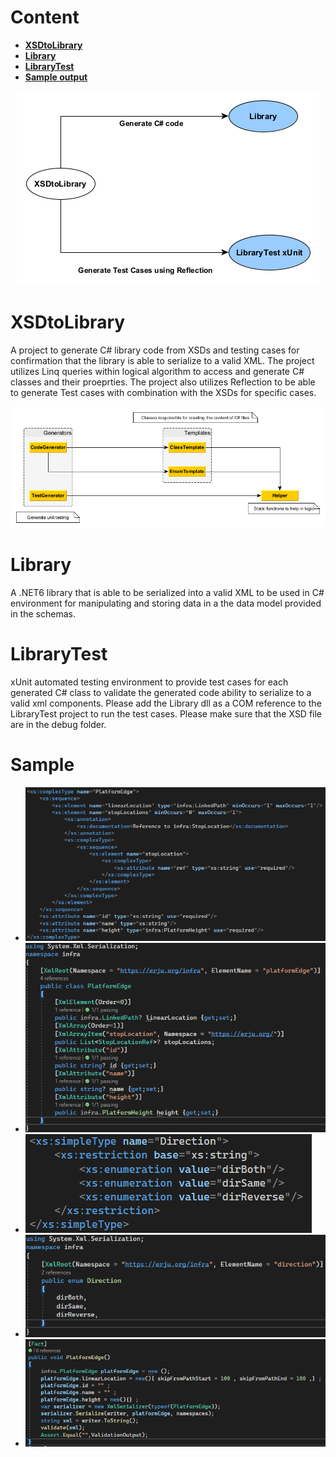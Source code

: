 # Content

- **[XSDtoLibrary](#XSDtoLibrary)**
- **[Library](#Library)**
- **[LibraryTest](#LibraryTest)**
- **[Sample output](#Sample)**


<p align="center">
  <img src="images/OverAll.png" alt="OverAll">
</p>

# XSDtoLibrary
A project to generate C# library code from XSDs and testing cases for confirmation that the library is able to serialize to a valid XML.
The project utilizes Linq queries within logical algorithm to access and generate C# classes and their proeprties.
The project also utilizes Reflection to be able to generate Test cases with combination with the XSDs for specific cases.


<p align="center">
  <img src="images/XSDtoLib.png" alt="XSDtoLib">
</p>

# Library
A .NET6 library that is able to be serialized into a valid XML to be used in C# environment for manipulating and storing data in a the data model provided in the schemas.

# LibraryTest
xUnit automated testing environment to provide test cases for each generated C# class to validate the generated code ability to serialize to a valid xml components.
Please add the Library dll as a COM reference to the LibraryTest project to run the test cases.
Please make sure that the XSD file are in the debug folder.

# Sample
- ![PlatformEdgeXSD](images/PlatformEdgeXSD.png)
- ![PlatformEdgeCode](images/PlatformEdgeCode.png)
- ![DirectionEnum](images/DirectionEnum.png)
- ![DirectionCode](images/DirectionCode.png)
- ![TestCase](images/TestCase.png)
